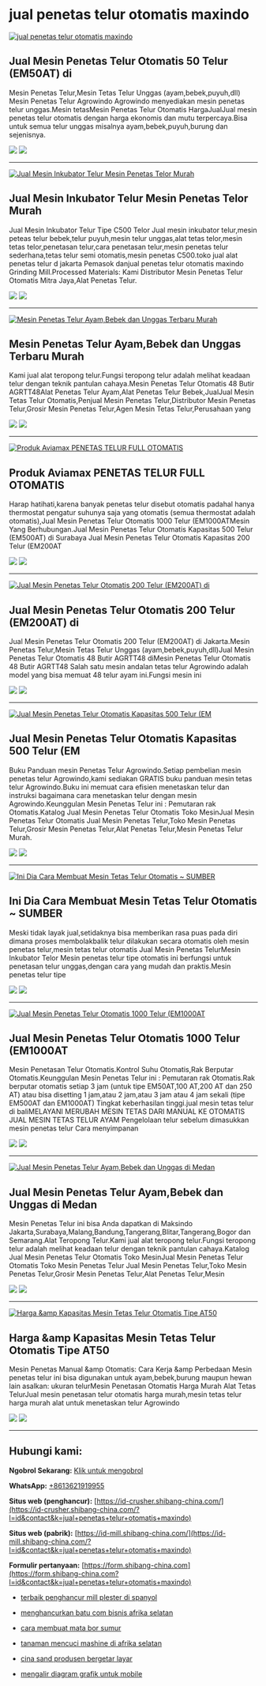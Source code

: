 # jual penetas telur otomatis maxindo

<a href="https://swt.shibang-china.com/?l=id&img&k=jual+penetas+telur+otomatis+maxindo" target="_blank">![jual penetas telur otomatis maxindo](http://static.shibang-china.com/all-800x300/1168.jpg)</a>

## Jual Mesin Penetas Telur Otomatis 50 Telur (EM50AT) di
Mesin Penetas Telur,Mesin Tetas Telur Unggas (ayam,bebek,puyuh,dll) Mesin Penetas Telur Agrowindo Agrowindo menyediakan mesin penetas telur unggas.Mesin tetasMesin Penetas Telur Otomatis HargaJualJual mesin penetas telur otomatis dengan harga ekonomis dan mutu terpercaya.Bisa untuk semua telur unggas misalnya ayam,bebek,puyuh,burung dan sejenisnya.


<a href="https://whatsapp.shibangsoft.com/WhatsApp.php" target="_blank" title="WhatsApp">![](http://static.shibang-china.com/icon/whatsapp.png)</a> <a href="https://swt.shibang-china.com/?l=id&icon&k=jual+penetas+telur+otomatis+maxindo" target="_blank">![](http://static.shibang-china.com/icon/chat-id.png)</a>

---

<a href="https://swt.shibang-china.com/?l=id&img&k=jual+penetas+telur+otomatis+maxindo" target="_blank">![Jual Mesin Inkubator Telur Mesin Penetas Telor Murah](http://static.shibang-china.com/all-800x300/644.jpg)</a>

## Jual Mesin Inkubator Telur Mesin Penetas Telor Murah
Jual Mesin Inkubator Telur Tipe C500 Telor Jual mesin inkubator telur,mesin peteas telur bebek,telur puyuh,mesin telur unggas,alat tetas telor,mesin tetas telor,penetasan telur,cara penetasan telur,mesin penetas telur sederhana,tetas telur semi otomatis,mesin penetas C500.toko jual alat penetas telur d jakarta Pemasok danjual penetas telur otomatis maxindo Grinding Mill.Processed Materials: Kami Distributor Mesin Penetas Telur Otomatis Mitra Jaya,Alat Penetas Telur.


<a href="https://whatsapp.shibangsoft.com/WhatsApp.php" target="_blank" title="WhatsApp">![](http://static.shibang-china.com/icon/whatsapp.png)</a> <a href="https://swt.shibang-china.com/?l=id&icon&k=jual+penetas+telur+otomatis+maxindo" target="_blank">![](http://static.shibang-china.com/icon/chat-id.png)</a>

---

<a href="https://swt.shibang-china.com/?l=id&img&k=jual+penetas+telur+otomatis+maxindo" target="_blank">![Mesin Penetas Telur Ayam,Bebek dan Unggas Terbaru Murah](http://static.shibang-china.com/all-800x300/159.jpg)</a>

## Mesin Penetas Telur Ayam,Bebek dan Unggas Terbaru Murah
Kami jual alat teropong telur.Fungsi teropong telur adalah melihat keadaan telur dengan teknik pantulan cahaya.Mesin Penetas Telur Otomatis 48 Butir AGRTT48Alat Penetas Telur Ayam,Alat Penetas Telur Bebek,JualJual Mesin Tetas Telur Otomatis,Penjual Mesin Penetas Telur,Distributor Mesin Penetas Telur,Grosir Mesin Penetas Telur,Agen Mesin Tetas Telur,Perusahaan yang


<a href="https://whatsapp.shibangsoft.com/WhatsApp.php" target="_blank" title="WhatsApp">![](http://static.shibang-china.com/icon/whatsapp.png)</a> <a href="https://swt.shibang-china.com/?l=id&icon&k=jual+penetas+telur+otomatis+maxindo" target="_blank">![](http://static.shibang-china.com/icon/chat-id.png)</a>

---

<a href="https://swt.shibang-china.com/?l=id&img&k=jual+penetas+telur+otomatis+maxindo" target="_blank">![Produk Aviamax PENETAS TELUR FULL OTOMATIS](http://static.shibang-china.com/all-800x300/1067.jpg)</a>

## Produk Aviamax PENETAS TELUR FULL OTOMATIS
Harap hatihati,karena banyak penetas telur disebut otomatis padahal hanya thermostat pengatur suhunya saja yang otomatis (semua thermostat adalah otomatis),Jual Mesin Penetas Telur Otomatis 1000 Telur (EM1000ATMesin Yang Berhubungan.Jual Mesin Penetas Telur Otomatis Kapasitas 500 Telur (EM500AT) di Surabaya Jual Mesin Penetas Telur Otomatis Kapasitas 200 Telur (EM200AT


<a href="https://whatsapp.shibangsoft.com/WhatsApp.php" target="_blank" title="WhatsApp">![](http://static.shibang-china.com/icon/whatsapp.png)</a> <a href="https://swt.shibang-china.com/?l=id&icon&k=jual+penetas+telur+otomatis+maxindo" target="_blank">![](http://static.shibang-china.com/icon/chat-id.png)</a>

---

<a href="https://swt.shibang-china.com/?l=id&img&k=jual+penetas+telur+otomatis+maxindo" target="_blank">![Jual Mesin Penetas Telur Otomatis 200 Telur (EM200AT) di](http://static.shibang-china.com/all-800x300/1196.jpg)</a>

## Jual Mesin Penetas Telur Otomatis 200 Telur (EM200AT) di
Jual Mesin Penetas Telur Otomatis 200 Telur (EM200AT) di Jakarta.Mesin Penetas Telur,Mesin Tetas Telur Unggas (ayam,bebek,puyuh,dll)Jual Mesin Penetas Telur Otomatis 48 Butir AGRTT48 diMesin Penetas Telur Otomatis 48 Butir AGRTT48 Salah satu mesin andalan tetas telur Agrowindo adalah model yang bisa memuat 48 telur ayam ini.Fungsi mesin ini


<a href="https://whatsapp.shibangsoft.com/WhatsApp.php" target="_blank" title="WhatsApp">![](http://static.shibang-china.com/icon/whatsapp.png)</a> <a href="https://swt.shibang-china.com/?l=id&icon&k=jual+penetas+telur+otomatis+maxindo" target="_blank">![](http://static.shibang-china.com/icon/chat-id.png)</a>

---

<a href="https://swt.shibang-china.com/?l=id&img&k=jual+penetas+telur+otomatis+maxindo" target="_blank">![Jual Mesin Penetas Telur Otomatis Kapasitas 500 Telur (EM](http://static.shibang-china.com/all-800x300/1291.jpg)</a>

## Jual Mesin Penetas Telur Otomatis Kapasitas 500 Telur (EM
Buku Panduan mesin Penetas Telur Agrowindo.Setiap pembelian mesin penetas telur Agrowindo,kami sediakan GRATIS buku panduan mesin tetas telur Agrowindo.Buku ini memuat cara efisien menetaskan telur dan instruksi bagaimana cara menetaskan telur dengan mesin Agrowindo.Keunggulan Mesin Penetas Telur ini : Pemutaran rak Otomatis.Katalog Jual Mesin Penetas Telur Otomatis Toko MesinJual Mesin Penetas Telur Otomatis Jual Mesin Penetas Telur,Toko Mesin Penetas Telur,Grosir Mesin Penetas Telur,Alat Penetas Telur,Mesin Penetas Telur Murah.


<a href="https://whatsapp.shibangsoft.com/WhatsApp.php" target="_blank" title="WhatsApp">![](http://static.shibang-china.com/icon/whatsapp.png)</a> <a href="https://swt.shibang-china.com/?l=id&icon&k=jual+penetas+telur+otomatis+maxindo" target="_blank">![](http://static.shibang-china.com/icon/chat-id.png)</a>

---

<a href="https://swt.shibang-china.com/?l=id&img&k=jual+penetas+telur+otomatis+maxindo" target="_blank">![Ini Dia Cara Membuat Mesin Tetas Telur Otomatis ~ SUMBER](http://static.shibang-china.com/all-800x300/273.jpg)</a>

## Ini Dia Cara Membuat Mesin Tetas Telur Otomatis ~ SUMBER
Meski tidak layak jual,setidaknya bisa memberikan rasa puas pada diri dimana proses membolakbalik telur dilakukan secara otomatis oleh mesin penetas telur,mesin tetas telur otomatis Jual Mesin Penetas TelurMesin Inkubator Telor Mesin penetas telur tipe otomatis ini berfungsi untuk penetasan telur unggas,dengan cara yang mudah dan praktis.Mesin penetas telur tipe


<a href="https://whatsapp.shibangsoft.com/WhatsApp.php" target="_blank" title="WhatsApp">![](http://static.shibang-china.com/icon/whatsapp.png)</a> <a href="https://swt.shibang-china.com/?l=id&icon&k=jual+penetas+telur+otomatis+maxindo" target="_blank">![](http://static.shibang-china.com/icon/chat-id.png)</a>

---

<a href="https://swt.shibang-china.com/?l=id&img&k=jual+penetas+telur+otomatis+maxindo" target="_blank">![Jual Mesin Penetas Telur Otomatis 1000 Telur (EM1000AT](http://static.shibang-china.com/all-800x300/625.jpg)</a>

## Jual Mesin Penetas Telur Otomatis 1000 Telur (EM1000AT
Mesin Penetasan Telur Otomatis.Kontrol Suhu Otomatis,Rak Berputar Otomatis.Keunggulan Mesin Penetas Telur ini : Pemutaran rak Otomatis.Rak berputar otomatis setiap 3 jam (untuk tipe EM50AT,100 AT,200 AT dan 250 AT) atau bisa disetting 1 jam,atau 2 jam,atau 3 jam atau 4 jam sekali (tipe EM500AT dan EM1000AT) Tingkat keberhasilan tinggi.jual mesin tetas telur di baliMELAYANI MERUBAH MESIN TETAS DARI MANUAL KE OTOMATIS JUAL MESIN TETAS TELUR AYAM Pengelolaan telur sebelum dimasukkan mesin penetas telur Cara menyimpanan


<a href="https://whatsapp.shibangsoft.com/WhatsApp.php" target="_blank" title="WhatsApp">![](http://static.shibang-china.com/icon/whatsapp.png)</a> <a href="https://swt.shibang-china.com/?l=id&icon&k=jual+penetas+telur+otomatis+maxindo" target="_blank">![](http://static.shibang-china.com/icon/chat-id.png)</a>

---

<a href="https://swt.shibang-china.com/?l=id&img&k=jual+penetas+telur+otomatis+maxindo" target="_blank">![Jual Mesin Penetas Telur Ayam,Bebek dan Unggas di Medan](http://static.shibang-china.com/all-800x300/848.jpg)</a>

## Jual Mesin Penetas Telur Ayam,Bebek dan Unggas di Medan
Mesin Penetas Telur ini bisa Anda dapatkan di Maksindo Jakarta,Surabaya,Malang,Bandung,Tangerang,Blitar,Tangerang,Bogor dan Semarang.Alat Teropong Telur.Kami jual alat teropong telur.Fungsi teropong telur adalah melihat keadaan telur dengan teknik pantulan cahaya.Katalog Jual Mesin Penetas Telur Otomatis Toko MesinJual Mesin Penetas Telur Otomatis Toko Mesin Penetas Telur Jual Mesin Penetas Telur,Toko Mesin Penetas Telur,Grosir Mesin Penetas Telur,Alat Penetas Telur,Mesin


<a href="https://whatsapp.shibangsoft.com/WhatsApp.php" target="_blank" title="WhatsApp">![](http://static.shibang-china.com/icon/whatsapp.png)</a> <a href="https://swt.shibang-china.com/?l=id&icon&k=jual+penetas+telur+otomatis+maxindo" target="_blank">![](http://static.shibang-china.com/icon/chat-id.png)</a>

---

<a href="https://swt.shibang-china.com/?l=id&img&k=jual+penetas+telur+otomatis+maxindo" target="_blank">![Harga &amp Kapasitas Mesin Tetas Telur Otomatis Tipe AT50](http://static.shibang-china.com/all-800x300/1068.jpg)</a>

## Harga &amp Kapasitas Mesin Tetas Telur Otomatis Tipe AT50
Mesin Penetas Manual &amp Otomatis: Cara Kerja &amp Perbedaan Mesin penetas telur ini bisa digunakan untuk ayam,bebek,burung maupun hewan lain asalkan: ukuran telurMesin Penetasan Otomatis Harga Murah Alat Tetas TelurJual mesin penetasan telur otomatis harga murah,mesin tetas telur harga murah alat untuk menetaskan telur Agrowindo


<a href="https://whatsapp.shibangsoft.com/WhatsApp.php" target="_blank" title="WhatsApp">![](http://static.shibang-china.com/icon/whatsapp.png)</a> <a href="https://swt.shibang-china.com/?l=id&icon&k=jual+penetas+telur+otomatis+maxindo" target="_blank">![](http://static.shibang-china.com/icon/chat-id.png)</a>

---
## Hubungi kami:

**Ngobrol Sekarang:** [Klik untuk mengobrol](https://swt.shibang-china.com?l=id&contact&k=jual+penetas+telur+otomatis+maxindo)

**WhatsApp:**  [+8613621919955](https://whatsapp.shibangsoft.com/WhatsApp.php)

**Situs web (penghancur):** [https://id-crusher.shibang-china.com/](https://id-crusher.shibang-china.com/?l=id&contact&k=jual+penetas+telur+otomatis+maxindo)

**Situs web (pabrik):** [https://id-mill.shibang-china.com/](https://id-mill.shibang-china.com/?l=id&contact&k=jual+penetas+telur+otomatis+maxindo)

**Formulir pertanyaan:** [https://form.shibang-china.com](https://form.shibang-china.com?l=id&contact&k=jual+penetas+telur+otomatis+maxindo)

* [terbaik penghancur mill plester di spanyol](../39/terbaik%20penghancur%20mill%20plester%20di%20spanyol.md)

* [menghancurkan batu com bisnis afrika selatan](../33/menghancurkan%20batu%20com%20bisnis%20afrika%20selatan.md)

* [cara membuat mata bor sumur](../35/cara%20membuat%20mata%20bor%20sumur.md)

* [tanaman mencuci mashine di afrika selatan](../35/tanaman%20mencuci%20mashine%20di%20afrika%20selatan.md)

* [cina sand produsen bergetar layar](../32/cina%20sand%20produsen%20bergetar%20layar.md)

* [mengalir diagram grafik untuk mobile](../32/mengalir%20diagram%20grafik%20untuk%20mobile.md)